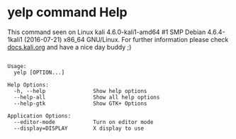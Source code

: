 # yelp command Help
 
 This command seen on Linux kali 4.6.0-kali1-amd64 #1 SMP Debian 4.6.4-1kali1 (2016-07-21) x86_64 GNU/Linux. For further information please check [docs.kali.org](docs.kali.org) and have a nice day buddy ;) 

~~~

Usage:
  yelp [OPTION...]

Help Options:
  -h, --help               Show help options
  --help-all               Show all help options
  --help-gtk               Show GTK+ Options

Application Options:
  --editor-mode            Turn on editor mode
  --display=DISPLAY        X display to use


~~~
